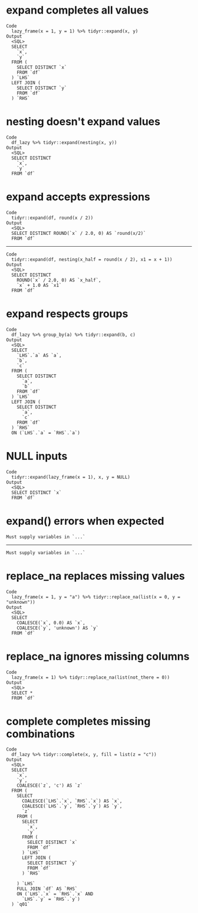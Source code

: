 # expand completes all values

    Code
      lazy_frame(x = 1, y = 1) %>% tidyr::expand(x, y)
    Output
      <SQL>
      SELECT
        `x`,
        `y`
      FROM (
        SELECT DISTINCT `x`
        FROM `df`
      ) `LHS`
      LEFT JOIN (
        SELECT DISTINCT `y`
        FROM `df`
      ) `RHS`
      

# nesting doesn't expand values

    Code
      df_lazy %>% tidyr::expand(nesting(x, y))
    Output
      <SQL>
      SELECT DISTINCT
        `x`,
        `y`
      FROM `df`

# expand accepts expressions

    Code
      tidyr::expand(df, round(x / 2))
    Output
      <SQL>
      SELECT DISTINCT ROUND(`x` / 2.0, 0) AS `round(x/2)`
      FROM `df`

---

    Code
      tidyr::expand(df, nesting(x_half = round(x / 2), x1 = x + 1))
    Output
      <SQL>
      SELECT DISTINCT
        ROUND(`x` / 2.0, 0) AS `x_half`,
        `x` + 1.0 AS `x1`
      FROM `df`

# expand respects groups

    Code
      df_lazy %>% group_by(a) %>% tidyr::expand(b, c)
    Output
      <SQL>
      SELECT
        `LHS`.`a` AS `a`,
        `b`,
        `c`
      FROM (
        SELECT DISTINCT
          `a`,
          `b`
        FROM `df`
      ) `LHS`
      LEFT JOIN (
        SELECT DISTINCT
          `a`,
          `c`
        FROM `df`
      ) `RHS`
      ON (`LHS`.`a` = `RHS`.`a`)

# NULL inputs

    Code
      tidyr::expand(lazy_frame(x = 1), x, y = NULL)
    Output
      <SQL>
      SELECT DISTINCT `x`
      FROM `df`

# expand() errors when expected

    Must supply variables in `...`

---

    Must supply variables in `...`

# replace_na replaces missing values

    Code
      lazy_frame(x = 1, y = "a") %>% tidyr::replace_na(list(x = 0, y = "unknown"))
    Output
      <SQL>
      SELECT
        COALESCE(`x`, 0.0) AS `x`,
        COALESCE(`y`, 'unknown') AS `y`
      FROM `df`

# replace_na ignores missing columns

    Code
      lazy_frame(x = 1) %>% tidyr::replace_na(list(not_there = 0))
    Output
      <SQL>
      SELECT *
      FROM `df`

# complete completes missing combinations

    Code
      df_lazy %>% tidyr::complete(x, y, fill = list(z = "c"))
    Output
      <SQL>
      SELECT
        `x`,
        `y`,
        COALESCE(`z`, 'c') AS `z`
      FROM (
        SELECT
          COALESCE(`LHS`.`x`, `RHS`.`x`) AS `x`,
          COALESCE(`LHS`.`y`, `RHS`.`y`) AS `y`,
          `z`
        FROM (
          SELECT
            `x`,
            `y`
          FROM (
            SELECT DISTINCT `x`
            FROM `df`
          ) `LHS`
          LEFT JOIN (
            SELECT DISTINCT `y`
            FROM `df`
          ) `RHS`
      
        ) `LHS`
        FULL JOIN `df` AS `RHS`
        ON (`LHS`.`x` = `RHS`.`x` AND
          `LHS`.`y` = `RHS`.`y`)
      ) `q01`

